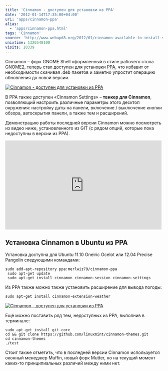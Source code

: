 ```yaml
---
title: 'Cinnamon - доступен для установки из PPA'
date: '2012-01-14T17:35:00+04:00'
uri: 'apps/cinnamon-ppa'
alias: 
  - 'apps/cinnamon-ppa.html'
tags: 'Cinnamon'
source: 'http://www.webupd8.org/2012/01/cinnamon-available-to-install-via-ppa.html'
unixtime: 1326548100
visits: 10339
---
```

Cinnamon – форк GNOME Shell оформленный в стиле рабочего стола GNOME2, теперь стал доступен для установки [PPA](https://launchpad.net/~merlwiz79/+archive/cinnamon-ppa), что избавит от необходимости скачивая .deb пакетов и заметно упростит операцию обновления до новой версии.

[![Cinnamon - доступен для установки из PPA](img/2012/01/14/17-00/cinnamon-1-6694760819-o.jpg)](img/2012/01/14/17-00/cinnamon-1-6694760819-o.jpg)

В PPA также доступен «Cinnamon Settings» – **твикер для Cinnamon**, позволяющий настроить различные параметры этого десктоп окружения: настройку даты на панели, включение / выключение кнопки обзора, автоскрытия панели, а также тем и расширений.

Демонстрацию работы последней версии Cinnamon можно посмотреть из видео ниже, установленного из GIT (с рядом опций, которые пока недоступны в версии из PPA).

<iframe width="500" height="284" src="http://www.youtube.com/embed/7mnZEom9djI" frameborder="0" allowfullscreen=""></iframe>

## Установка Cinnamon в Ubuntu из PPA

Установка доступна для Ubuntu 11.10 Oneiric Ocelot или 12.04 Precise Pangolin следующими командами:

```
sudo add-apt-repository ppa:merlwiz79/cinnamon-ppa
 sudo apt-get update
 sudo apt-get install cinnamon cinnamon-session cinnamon-settings
```

Из PPA также можно также установить расширение для вывода погоды:

```
sudo apt-get install cinnamon-extension-weather
```

[![Cinnamon - доступен для установки из PPA](img/2012/01/14/17-00/cinnamon-6694760359-o.jpg)](img/2012/01/14/17-00/cinnamon-6694760359-o.jpg)

Ещё можно поставить ряд тем, недоступных из PPA, выполнив в терминале:

```
sudo apt-get install git-core 
cd && git clone https://github.com/linuxmint/cinnamon-themes.git 
cd cinnamon-themes 
./test
```

Стоит также отметить, что в последней версии Cinnamon используется оконный менеджер Muffin, новый форк Mutter, но на текущий момент каких-то принципиальных различий между ними нет.
